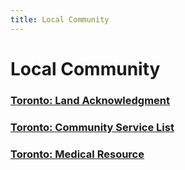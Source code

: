 ```yaml
---
title: Local Community
---
```


# Local Community

### [Toronto: Land Acknowledgment](./land-ack)

### [Toronto: Community Service List](./services)

### [Toronto: Medical Resource](./medical-resource)
